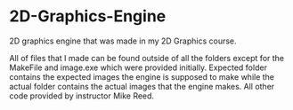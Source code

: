 # 2D-Graphics-Engine
2D graphics engine that was made in my 2D Graphics course.

All of files that I made can be found outside of all the folders except for the MakeFile and image.exe which were provided initially. Expected folder contains the expected images the engine is supposed to make while the actual folder contains the actual images that the engine makes. All other code provided by instructor Mike Reed.
